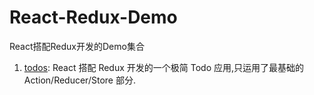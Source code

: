 # React-Redux-Demo
React搭配Redux开发的Demo集合

1. [todos](https://github.com/nitta-honoka/React-Redux-Demo/tree/master/todos): React 搭配 Redux 开发的一个极简 Todo 应用,只运用了最基础的 Action/Reducer/Store 部分.
